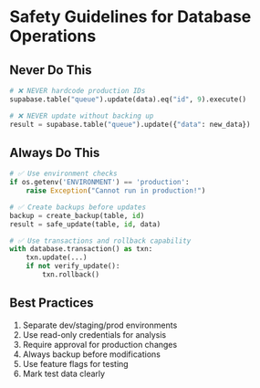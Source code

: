 # Safety Guidelines for Database Operations

## Never Do This
```python
# ❌ NEVER hardcode production IDs
supabase.table("queue").update(data).eq("id", 9).execute()

# ❌ NEVER update without backing up
result = supabase.table("queue").update({"data": new_data})
```

## Always Do This
```python
# ✅ Use environment checks
if os.getenv('ENVIRONMENT') == 'production':
    raise Exception("Cannot run in production!")

# ✅ Create backups before updates
backup = create_backup(table, id)
result = safe_update(table, id, data)

# ✅ Use transactions and rollback capability
with database.transaction() as txn:
    txn.update(...)
    if not verify_update():
        txn.rollback()
```

## Best Practices
1. Separate dev/staging/prod environments
2. Use read-only credentials for analysis
3. Require approval for production changes
4. Always backup before modifications
5. Use feature flags for testing
6. Mark test data clearly
